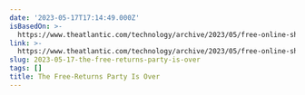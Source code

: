 ```yaml
---
date: '2023-05-17T17:14:49.000Z'
isBasedOn: >-
  https://www.theatlantic.com/technology/archive/2023/05/free-online-shopping-returns-retailer-policy-changes/673975/
link: >-
  https://www.theatlantic.com/technology/archive/2023/05/free-online-shopping-returns-retailer-policy-changes/673975/
slug: 2023-05-17-the-free-returns-party-is-over
tags: []
title: The Free-Returns Party Is Over
---
```


